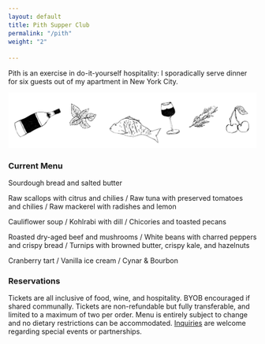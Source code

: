 ```yaml
---
layout: default
title: Pith Supper Club
permalink: "/pith"
weight: "2"

---
```

Pith is an exercise in do-it-yourself hospitality: I sporadically serve dinner for six guests out of my apartment in New York City.

![](/images/pith-illustrations.png)

### Current Menu

Sourdough bread and salted butter

Raw scallops with citrus and chilies <span class="menu-delim"> /</span> Raw tuna with preserved tomatoes and chilies <span class="menu-delim"> /</span> Raw mackerel with radishes and lemon

Cauliflower soup <span class="menu-delim"> /</span> Kohlrabi with dill <span class="menu-delim"> /</span> Chicories and toasted pecans

Roasted dry-aged beef and mushrooms <span class="menu-delim"> /</span> White beans with charred peppers and crispy bread <span class="menu-delim"> /</span> Turnips with browned butter, crispy kale, and hazelnuts

Cranberry tart <span class="menu-delim"> /</span> Vanilla ice cream <span class="menu-delim"> /</span> Cynar & Bourbon

### Reservations

Tickets are all inclusive of food, wine, and hospitality. BYOB encouraged if shared communally. Tickets are non-refundable but fully transferable, and limited to a maximum of two per order. Menu is entirely subject to change and no dietary restrictions can be accommodated. [Inquiries](mailto:inquiries@pith.space) are welcome regarding special events or partnerships.

<tito-widget event="pith/supper-club"></tito-widget>